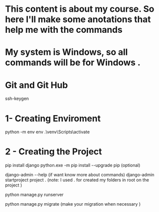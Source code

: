 # This content is about my course. So here I'll make some anotations that help me with the commands
# My system is Windows, so all commands will be for Windows .

# Git and Git Hub
ssh-keygen

# 1- Creating Enviroment 
python -m env env
.\venv\Scripts\activate 

# 2 - Creating the Project 
pip install django 
python.exe -m pip install --upgrade pip  (optional)

django-admin --help (if want know more about commands)
django-admin startproject project . (note: I used . for created my folders in root on the project )

python manage.py runserver 

python manage.py migrate  (make your migration when necessary )

